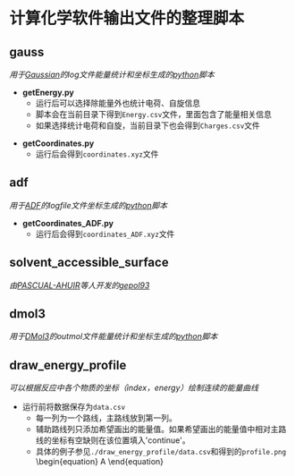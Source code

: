 # 计算化学软件输出文件的整理脚本

## gauss
*用于[Gaussian](https://gaussian.com/)的log文件能量统计和坐标生成的[python](https://www.python.org/)脚本*

* **getEnergy.py**
  * 运行后可以选择除能量外也统计电荷、自旋信息  
  * 脚本会在当前目录下得到`Energy.csv`文件，里面包含了能量相关信息  
  * 如果选择统计电荷和自旋，当前目录下也会得到`Charges.csv`文件  

- **getCoordinates.py**  
  - 运行后会得到`coordinates.xyz`文件  

## adf
*用于[ADF](https://www.scm.com/product/adf/)的logfile文件坐标生成的[python](https://www.python.org/)脚本*  

* **getCoordinates_ADF.py**
  * 运行后会得到`coordinates_ADF.xyz`文件 
  
## solvent_accessible_surface
*由[PASCUAL-AHUIR]( https://doi.org/10.1002/jcc.540151009)等人开发的[gepol93](http://server.ccl.net/cca/software/SOURCES/FORTRAN/molecular_surface/gepol93/index.shtml)*

## dmol3
*用于[DMol3](http://molscience.com/software/DMol3)的outmol文件能量统计和坐标生成的[python](https://www.python.org/)脚本*

## draw_energy_profile
*可以根据反应中各个物质的坐标（index，energy）绘制连续的能量曲线*
* 运行前将数据保存为`data.csv`
   * 每一列为一个路线，主路线放到第一列。
   * 辅助路线列只添加希望画出的能量值。如果希望画出的能量值中相对主路线的坐标有空缺则在该位置填入'continue'。
   * 具体的例子参见`./draw_energy_profile/data.csv`和得到的`profile.png`
\begin{equation}
A
\end{equation}
